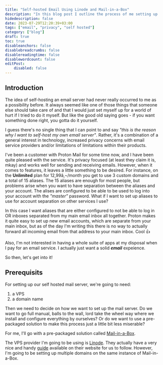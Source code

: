 ```yaml
---
title: "Self-hosted Email Using Linode and Mail-in-a-Box"
description: "In this blog post I outline the process of me setting up a self hosted email service for myself. The reasons are simple: more pirvacy, more flexibility and, perhaps most importantly, more fun."
hidedescription: false
date: 2023-07-29T12:20:39+03:00
tags: ["email", "privacy", "self hosted"]
category: ["blog"]
draft: true
toc: true
disableanchors: false
disablebreadcrumbs: false
disablereadingtime: false
disablewordcount: false
editPost:
    disabled: false
---
```

## Introduction

The idea of self-hosting an email server had never really occurred to me as a possibility before.
It always seemed like one of those things that someone else should take care of
and that I would just set myself up for a world of hurt if I tried to do it myself.
But like the good old saying goes - if you want something done right, you gotta do it yourself.

I guess there's no single thing that I can point to and say *"this is the reason why I want to self-host my own email server"*.
Rather, it's a combination of a general interest in technology, increased privacy
concerns with email service providers and/or limitations of limitations within their products.

I've been a customer with Proton Mail for some time now, and I have been quite pleased with the service.
It's privacy focused (at least they claim it is, mkay) and works well for sending and receiving emails.
However, when it comes to features, it leaves a little something to be desired.
For instance, on the **Unlimited** plan for 12,99â‚¬/month you get to use 3 custom domains and a total of 15 aliases.
The 15 aliases are enough for most people, but problems arise when you want to have separation between the aliases and your account.
The alises are configured to be able to be used to log into your account with the *"master"* password.
What if I want to set up aliases to use for account separation on other services I use?

In this case I want aliases that are either configured to not be able to log in OR inboxes separated from my main email inbox all together.
Proton makes it quite easy to set up new email accounts, which are separate from your main inbox, but as of the day I'm writing this there
is no way to actually forward all incoming email from that address to your main inbox. Cool 👍

Also, I'm not interested in having a whole suite of apps at my disposal when I pay for an email service.
I actually just want a solid ***email*** expeience.

So then, let's get into it!

## Prerequisits

For setting up our self hosted mail server, we're going to need:
1) a VPS
2) a domain name

Then we need to decide on how we want to set up the mail server. Do we want to
go full manual, balls to the wall, lord take the wheel way where we install and
configure everything by ourselves? Or do we want to use a pre-packaged solution
to make this process just a little bit less miserable?

For me, I'll go with a pre-packaged solution called <u>Mail-in-a-Box</u>.

The VPS provider I'm going to be using is <u>Linode</u>. They actually have a very nice
and handy [guide](https://www.linode.com/docs/guides/mail-in-a-box-email-server/) available on their website for us to follow. However, I'm going
to be setting up multiple domains on the same instance of Mail-in-a-Box.
